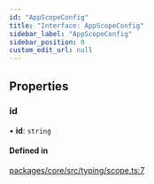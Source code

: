 ```yaml
---
id: "AppScopeConfig"
title: "Interface: AppScopeConfig"
sidebar_label: "AppScopeConfig"
sidebar_position: 0
custom_edit_url: null
---
```


## Properties

### id

• **id**: `string`

#### Defined in

[packages/core/src/typing/scope.ts:7](https://github.com/primno/primno/blob/21aeb72/packages/core/src/typing/scope.ts#L7)
